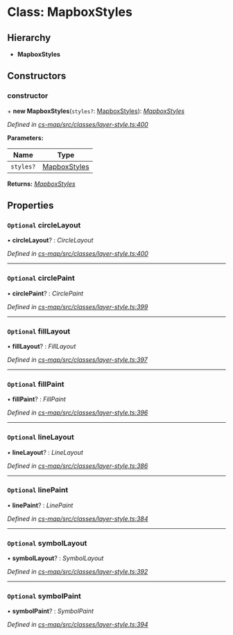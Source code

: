 # Class: MapboxStyles

## Hierarchy

* **MapboxStyles**

## Constructors

###  constructor

\+ **new MapboxStyles**(`styles?`: [MapboxStyles](_cs_map_src_classes_layer_style_.mapboxstyles.md)): *[MapboxStyles](_cs_map_src_classes_layer_style_.mapboxstyles.md)*

*Defined in [cs-map/src/classes/layer-style.ts:400](https://github.com/RichardHovenkamp/csnext/blob/6deb7f51/packages/cs-map/src/classes/layer-style.ts#L400)*

**Parameters:**

Name | Type |
------ | ------ |
`styles?` | [MapboxStyles](_cs_map_src_classes_layer_style_.mapboxstyles.md) |

**Returns:** *[MapboxStyles](_cs_map_src_classes_layer_style_.mapboxstyles.md)*

## Properties

### `Optional` circleLayout

• **circleLayout**? : *CircleLayout*

*Defined in [cs-map/src/classes/layer-style.ts:400](https://github.com/RichardHovenkamp/csnext/blob/6deb7f51/packages/cs-map/src/classes/layer-style.ts#L400)*

___

### `Optional` circlePaint

• **circlePaint**? : *CirclePaint*

*Defined in [cs-map/src/classes/layer-style.ts:399](https://github.com/RichardHovenkamp/csnext/blob/6deb7f51/packages/cs-map/src/classes/layer-style.ts#L399)*

___

### `Optional` fillLayout

• **fillLayout**? : *FillLayout*

*Defined in [cs-map/src/classes/layer-style.ts:397](https://github.com/RichardHovenkamp/csnext/blob/6deb7f51/packages/cs-map/src/classes/layer-style.ts#L397)*

___

### `Optional` fillPaint

• **fillPaint**? : *FillPaint*

*Defined in [cs-map/src/classes/layer-style.ts:396](https://github.com/RichardHovenkamp/csnext/blob/6deb7f51/packages/cs-map/src/classes/layer-style.ts#L396)*

___

### `Optional` lineLayout

• **lineLayout**? : *LineLayout*

*Defined in [cs-map/src/classes/layer-style.ts:386](https://github.com/RichardHovenkamp/csnext/blob/6deb7f51/packages/cs-map/src/classes/layer-style.ts#L386)*

___

### `Optional` linePaint

• **linePaint**? : *LinePaint*

*Defined in [cs-map/src/classes/layer-style.ts:384](https://github.com/RichardHovenkamp/csnext/blob/6deb7f51/packages/cs-map/src/classes/layer-style.ts#L384)*

___

### `Optional` symbolLayout

• **symbolLayout**? : *SymbolLayout*

*Defined in [cs-map/src/classes/layer-style.ts:392](https://github.com/RichardHovenkamp/csnext/blob/6deb7f51/packages/cs-map/src/classes/layer-style.ts#L392)*

___

### `Optional` symbolPaint

• **symbolPaint**? : *SymbolPaint*

*Defined in [cs-map/src/classes/layer-style.ts:394](https://github.com/RichardHovenkamp/csnext/blob/6deb7f51/packages/cs-map/src/classes/layer-style.ts#L394)*
